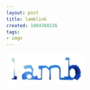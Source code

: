 ```yaml
---
layout: post
title: lamblink
created: 1084360226
tags:
- imgn
---
```


<img src="/image/images/lamblink-603.jpg"/>

